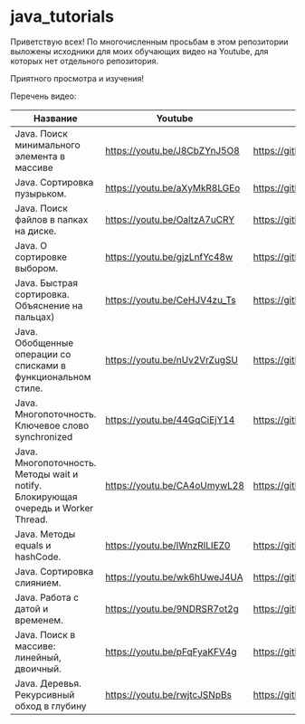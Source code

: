# java_tutorials
Приветствую всех! 
По многочисленным просьбам в этом репозитории выложены исходники для моих обучающих видео на Youtube, для которых нет отдельного репозитория.

Приятного просмотра и изучения!

Перечень видео:

Название|Youtube|Исходники
--------|-------|---------
 Java. Поиск минимального элемента в массиве|https://youtu.be/J8CbZYnJ5O8|https://github.com/Arhiser/java_tutorials/blob/master/src/ru/arhiser/minimal/Main.java
 Java. Сортировка пузырьком.|https://youtu.be/aXyMkR8LGEo|https://github.com/Arhiser/java_tutorials/blob/master/src/ru/arhiser/sort/BubbleSort.java
 Java. Поиск файлов в папках на диске.|https://youtu.be/OaltzA7uCRY|https://github.com/Arhiser/java_tutorials/blob/master/src/ru/arhiser/file_search/files.java
 Java. О сортировке выбором.|https://youtu.be/gjzLnfYc48w|https://github.com/Arhiser/java_tutorials/blob/master/src/ru/arhiser/sort/SelectionSort.java
 Java. Быстрая сортировка. Объяснение на пальцах)|https://youtu.be/CeHJV4zu_Ts|https://github.com/Arhiser/java_tutorials/blob/master/src/ru/arhiser/sort/QuickSort.java
 Java. Обобщенные операции со списками в функциональном стиле.|https://youtu.be/nUv2VrZugSU|https://github.com/Arhiser/java_tutorials/tree/master/src/ru/arhiser/funcops
 Java. Многопоточность. Ключевое слово synchronized|https://youtu.be/44GqCiEjY14|https://github.com/Arhiser/java_tutorials/blob/master/src/ru/arhiser/multithreading/synchro/Syncro.java
 Java. Многопоточность. Методы wait и notify. Блокирующая очередь и Worker Thread.|https://youtu.be/CA4oUmywL28|https://github.com/Arhiser/java_tutorials/tree/master/src/ru/arhiser/multithreading/queue
 Java. Методы equals и hashCode.|https://youtu.be/lWnzRILIEZ0|https://github.com/Arhiser/java_tutorials/tree/master/src/ru/arhiser/equals
 Java. Сортировка слиянием.|https://youtu.be/wk6hUweJ4UA|https://github.com/Arhiser/java_tutorials/blob/master/src/ru/arhiser/sort/MergeSort.java
 Java. Работа с датой и временем.|https://youtu.be/9NDRSR7ot2g|https://github.com/Arhiser/java_tutorials/tree/master/src/ru/arhiser/time
 Java. Поиск в массиве: линейный, двоичный.|https://youtu.be/pFqFyaKFV4g|https://github.com/Arhiser/java_tutorials/blob/master/src/ru/arhiser/search/Search.java
Java. Деревья. Рекурсивный обход в глубину|https://youtu.be/rwjtcJSNpBs|https://github.com/Arhiser/java_tutorials/blob/master/src/ru/arhiser/tree1/tree.java
